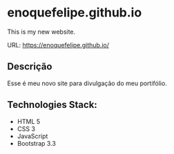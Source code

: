 # enoquefelipe.github.io

This is my new website.

URL: https://enoquefelipe.github.io/

## Descrição
Esse é meu novo site para divulgação do meu portifólio.

## Technologies Stack:

  * HTML 5
  * CSS 3
  * JavaScript
  * Bootstrap 3.3
